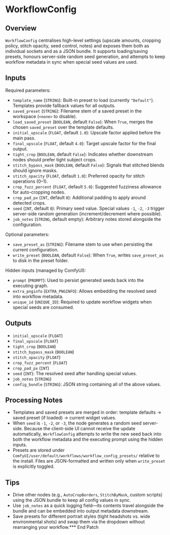 # WorkflowConfig

## Overview
`WorkflowConfig` centralises high-level settings (upscale amounts, cropping policy, stitch opacity, seed control, notes) and exposes them both as individual sockets and as a JSON bundle. It supports loading/saving presets, honours server-side random seed generation, and attempts to keep workflow metadata in sync when special seed values are used.

## Inputs
Required parameters:
- `template_name` (`STRING`): Built-in preset to load (currently `"Default"`). Templates provide fallback values for all outputs.
- `saved_preset` (`STRING`): Filename stem of a saved preset in the workspace (`<none>` to disable).
- `load_saved_preset` (`BOOLEAN`, default `False`): When `True`, merges the chosen `saved_preset` over the template defaults.
- `initial_upscale` (`FLOAT`, default `1.0`): Upscale factor applied before the main pass.
- `final_upscale` (`FLOAT`, default `4.0`): Target upscale factor for the final output.
- `tight_crop` (`BOOLEAN`, default `False`): Indicates whether downstream nodes should prefer tight subject crops.
- `stitch_bypass_mask` (`BOOLEAN`, default `False`): Signals that stitched blends should ignore masks.
- `stitch_opacity` (`FLOAT`, default `1.0`): Preferred opacity for stitch operations (0–1).
- `crop_fuzz_percent` (`FLOAT`, default `5.0`): Suggested fuzziness allowance for auto-cropping nodes.
- `crop_pad_px` (`INT`, default `0`): Additional padding to apply around detected crops.
- `seed` (`INT`, default `0`): Primary seed value. Special values `-1`, `-2`, `-3` trigger server-side random generation (increment/decrement where possible).
- `job_notes` (`STRING`, default empty): Arbitrary notes stored alongside the configuration.

Optional parameters:
- `save_preset_as` (`STRING`): Filename stem to use when persisting the current configuration.
- `write_preset` (`BOOLEAN`, default `False`): When `True`, writes `save_preset_as` to disk in the preset folder.

Hidden inputs (managed by ComfyUI):
- `prompt` (`PROMPT`): Used to persist generated seeds back into the executing graph.
- `extra_pnginfo` (`EXTRA_PNGINFO`): Allows embedding the resolved seed into workflow metadata.
- `unique_id` (`UNIQUE_ID`): Required to update workflow widgets when special seeds are consumed.

## Outputs
- `initial_upscale` (`FLOAT`)
- `final_upscale` (`FLOAT`)
- `tight_crop` (`BOOLEAN`)
- `stitch_bypass_mask` (`BOOLEAN`)
- `stitch_opacity` (`FLOAT`)
- `crop_fuzz_percent` (`FLOAT`)
- `crop_pad_px` (`INT`)
- `seed` (`INT`): The resolved seed after handling special values.
- `job_notes` (`STRING`)
- `config_bundle` (`STRING`): JSON string containing all of the above values.

## Processing Notes
- Templates and saved presets are merged in order: template defaults → saved preset (if loaded) → current widget values.
- When `seed` is `-1`, `-2`, or `-3`, the node generates a random seed server-side. Because the client-side UI cannot receive the update automatically, `WorkflowConfig` attempts to write the new seed back into both the workflow metadata and the executing prompt using the hidden inputs.
- Presets are stored under `ComfyUI/user/default/workflows/workflow_config_presets/` relative to the install. Files are JSON-formatted and written only when `write_preset` is explicitly toggled.

## Tips
- Drive other nodes (e.g., `AutoCropBorders`, `StitchByMask`, custom scripts) using the JSON bundle to keep all config values in sync.
- Use `job_notes` as a quick logging field—its contents travel alongside the bundle and can be embedded into output metadata downstream.
- Save presets for different portrait styles (tight headshots vs. wide environmental shots) and swap them via the dropdown without rearranging your workflow.*** End Patch

